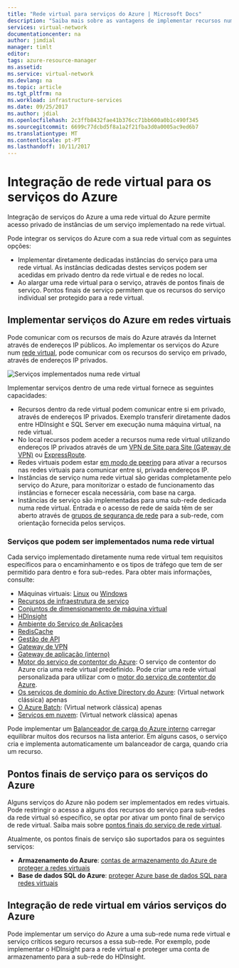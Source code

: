 ```yaml
---
title: "Rede virtual para serviços do Azure | Microsoft Docs"
description: "Saiba mais sobre as vantagens de implementar recursos numa rede virtual. Recursos na redes virtuais podem comunicar entre si e recursos no local, sem o tráfego que atravessa a Internet."
services: virtual-network
documentationcenter: na
author: jimdial
manager: timlt
editor: 
tags: azure-resource-manager
ms.assetid: 
ms.service: virtual-network
ms.devlang: na
ms.topic: article
ms.tgt_pltfrm: na
ms.workload: infrastructure-services
ms.date: 09/25/2017
ms.author: jdial
ms.openlocfilehash: 2c3ffb8432fae41b376cc71bb600a0b1c490f345
ms.sourcegitcommit: 6699c77dcbd5f8a1a2f21fba3d0a0005ac9ed6b7
ms.translationtype: MT
ms.contentlocale: pt-PT
ms.lasthandoff: 10/11/2017
---
```

# <a name="virtual-network-integration-for-azure-services"></a>Integração de rede virtual para os serviços do Azure

Integração de serviços do Azure a uma rede virtual do Azure permite acesso privado de instâncias de um serviço implementado na rede virtual.

Pode integrar os serviços do Azure com a sua rede virtual com as seguintes opções:
- Implementar diretamente dedicadas instâncias do serviço para uma rede virtual. As instâncias dedicadas destes serviços podem ser acedidas em privado dentro da rede virtual e de redes no local.
- Ao alargar uma rede virtual para o serviço, através de pontos finais de serviço. Pontos finais de serviço permitem que os recursos do serviço individual ser protegido para a rede virtual.
 
## <a name="deploy-azure-services-into-virtual-networks"></a>Implementar serviços do Azure em redes virtuais

Pode comunicar com os recursos de mais do Azure através da Internet através de endereços IP públicos. Ao implementar os serviços do Azure num [rede virtual](virtual-networks-overview.md), pode comunicar com os recursos do serviço em privado, através de endereços IP privados.

![Serviços implementados numa rede virtual](./media/virtual-network-for-azure-services/deploy-service-into-vnet.png)

Implementar serviços dentro de uma rede virtual fornece as seguintes capacidades:

- Recursos dentro da rede virtual podem comunicar entre si em privado, através de endereços IP privados. Exemplo transferir diretamente dados entre HDInsight e SQL Server em execução numa máquina virtual, na rede virtual.
- No local recursos podem aceder a recursos numa rede virtual utilizando endereços IP privados através de um [VPN de Site para Site (Gateway de VPN)](../vpn-gateway/vpn-gateway-about-vpngateways.md?toc=%2fazure%2fvirtual-network%2ftoc.json#s2smulti) ou [ExpressRoute](../expressroute/expressroute-introduction.md?toc=%2fazure%2fvirtual-network%2ftoc.json).
- Redes virtuais podem estar [em modo de peering](virtual-network-peering-overview.md) para ativar a recursos nas redes virtuais para comunicar entre si, privada endereços IP.
- Instâncias de serviço numa rede virtual são geridas completamente pelo serviço do Azure, para monitorizar o estado de funcionamento das instâncias e fornecer escala necessária, com base na carga.
- Instâncias de serviço são implementadas para uma sub-rede dedicada numa rede virtual. Entrada e o acesso de rede de saída têm de ser aberto através de [grupos de segurança de rede](security-overview.md#network-security-groups) para a sub-rede, com orientação fornecida pelos serviços.

### <a name="services-that-can-be-deployed-into-a-virtual-network"></a>Serviços que podem ser implementados numa rede virtual

Cada serviço implementado diretamente numa rede virtual tem requisitos específicos para o encaminhamento e os tipos de tráfego que tem de ser permitido para dentro e fora sub-redes. Para obter mais informações, consulte: 
 
- Máquinas virtuais: [Linux](../virtual-machines/linux/infrastructure-networking-guidelines.md?toc=%2fazure%2fvirtual-network%2ftoc.json) ou [Windows](../virtual-machines/windows/infrastructure-networking-guidelines.md?toc=%2fazure%2fvirtual-network%2ftoc.json)
- [Recursos de infraestrutura de serviço](../service-fabric/service-fabric-patterns-networking.md?toc=%2fazure%2fvirtual-network%2ftoc.json#existingvnet)
- [Conjuntos de dimensionamento de máquina virtual](../virtual-machine-scale-sets/virtual-machine-scale-sets-mvss-existing-vnet.md?toc=%2fazure%2fvirtual-network%2ftoc.json)
- [HDInsight](../hdinsight/hdinsight-extend-hadoop-virtual-network.md?toc=%2fazure%2fvirtual-network%2ftoc.json)
- [Ambiente do Serviço de Aplicações](../app-service/web-sites-integrate-with-vnet.md?toc=%2fazure%2fvirtual-network%2ftoc.json)
- [RedisCache](../redis-cache/cache-how-to-premium-vnet.md?toc=%2fazure%2fvirtual-network%2ftoc.json)
- [Gestão de API](../api-management/api-management-using-with-vnet.md?toc=%2fazure%2fvirtual-network%2ftoc.json)
- [Gateway de VPN](../vpn-gateway/vpn-gateway-about-vpngateways.md?toc=%2fazure%2fvirtual-network%2ftoc.json)
- [Gateway de aplicação (interno)](../application-gateway/application-gateway-ilb-arm.md?toc=%2fazure%2fvirtual-network%2ftoc.json)
- [Motor do serviço de contentor do Azure](../container-service/container-service-intro.md?toc=%2fazure%2fvirtual-network%2ftoc.json): O serviço de contentor do Azure cria uma rede virtual predefinido. Pode criar uma rede virtual personalizada para utilizar com o [motor do serviço de contentor do Azure](https://github.com/Azure/acs-engine/tree/master/examples/vnet).
- [Os serviços de domínio do Active Directory do Azure](../active-directory-domain-services/active-directory-ds-getting-started-vnet.md?toc=%2fazure%2fvirtual-network%2ftoc.json): (Virtual network clássica) apenas
- [O Azure Batch](../batch/batch-api-basics.md?toc=%2fazure%2fvirtual-network%2ftoc.json#virtual-network-vnet-and-firewall-configuration): (Virtual network clássica) apenas
- [Serviços em nuvem](https://msdn.microsoft.com/library/azure/jj156091): (Virtual network clássica) apenas

Pode implementar um [Balanceador de carga do Azure interno](../load-balancer/load-balancer-internal-overview.md?toc=%2fazure%2fvirtual-network%2ftoc.json) carregar equilibrar muitos dos recursos na lista anterior. Em alguns casos, o serviço cria e implementa automaticamente um balanceador de carga, quando cria um recurso.

## <a name="service-endpoints-for-azure-services"></a>Pontos finais de serviço para os serviços do Azure

Alguns serviços do Azure não podem ser implementados em redes virtuais. Pode restringir o acesso a alguns dos recursos do serviço para sub-redes da rede virtual só específico, se optar por ativar um ponto final de serviço de rede virtual. Saiba mais sobre [pontos finais do serviço de rede virtual](virtual-network-service-endpoints-overview.md).

Atualmente, os pontos finais de serviço são suportados para os seguintes serviços: 
- **Armazenamento do Azure**: [contas de armazenamento do Azure de proteger a redes virtuais](../storage/common/storage-network-security.md?toc=%2fazure%2fvirtual-network%2ftoc.json)
- **Base de dados SQL do Azure**: [proteger Azure base de dados SQL para redes virtuais](../sql-database/sql-database-vnet-service-endpoint-rule-overview.md?toc=%2fazure%2fvirtual-network%2ftoc.json)

## <a name="virtual-network-integration-across-multiple-azure-services"></a>Integração de rede virtual em vários serviços do Azure

Pode implementar um serviço do Azure a uma sub-rede numa rede virtual e serviço críticos seguro recursos a essa sub-rede. Por exemplo, pode implementar o HDInsight para a rede virtual e proteger uma conta de armazenamento para a sub-rede do HDInsight.





